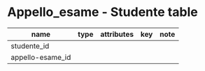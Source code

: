 # Appello_esame - Studente table

| name             | type | attributes | key | note |
| ---------------- | ---- | ---------- | --- | ---- |
| studente_id      |      |            |     |      |
| appello-esame_id |      |            |     |      |
